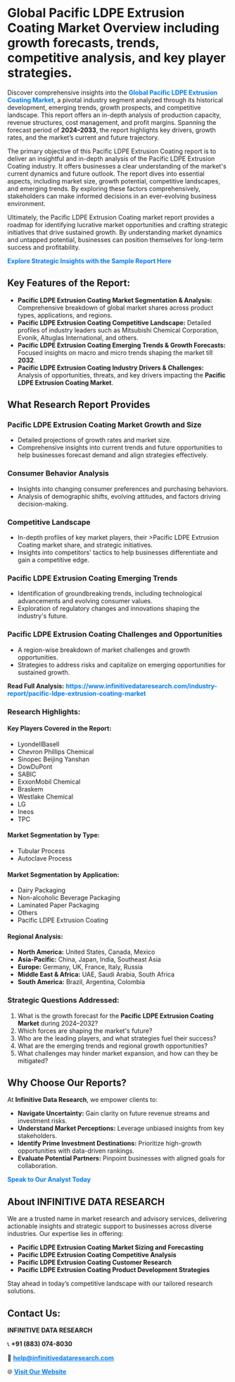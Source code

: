 <h1>Global Pacific LDPE Extrusion Coating Market Overview including growth forecasts, trends, competitive analysis, and key player strategies.</h1>
<p>
Discover comprehensive insights into the 
<a href="https://www.infinitivedataresearch.com/industry-report/pacific-ldpe-extrusion-coating-market" rel="dofollow" style="color: #007BFF; text-decoration: none;"><strong>Global Pacific LDPE Extrusion Coating Market</strong></a>, a pivotal industry segment analyzed through its historical development, emerging trends, growth prospects, and competitive landscape. This report offers an in-depth analysis of production capacity, revenue structures, cost management, and profit margins. Spanning the forecast period of <strong>2024–2033</strong>, the report highlights key drivers, growth rates, and the market’s current and future trajectory.
</p>
<p>
The primary objective of this Pacific LDPE Extrusion Coating report is to deliver an insightful and in-depth analysis of the Pacific LDPE Extrusion Coating industry. It offers businesses a clear understanding of the market's current dynamics and future outlook. The report dives into essential aspects, including market size, growth potential, competitive landscapes, and emerging trends. By exploring these factors comprehensively, stakeholders can make informed decisions in an ever-evolving business environment.
</p>
<p>
Ultimately, the Pacific LDPE Extrusion Coating market report provides a roadmap for identifying lucrative market opportunities and crafting strategic initiatives that drive sustained growth. By understanding market dynamics and untapped potential, businesses can position themselves for long-term success and profitability.
</p>
<p>
<a href="https://www.infinitivedataresearch.com/request-sample/reportId=112474" style="color: #007BFF; text-decoration: none;"><strong>Explore Strategic Insights with the Sample Report Here</strong></a>
</p>

<h2>Key Features of the Report:</h2>
<ul>
<li><strong>Pacific LDPE Extrusion Coating Market Segmentation & Analysis:</strong> Comprehensive breakdown of global market shares across product types, applications, and regions.</li>
<li><strong>Pacific LDPE Extrusion Coating Competitive Landscape:</strong> Detailed profiles of industry leaders such as Mitsubishi Chemical Corporation, Evonik, Altuglas International, and others.</li>
<li><strong>Pacific LDPE Extrusion Coating Emerging Trends & Growth Forecasts:</strong> Focused insights on macro and micro trends shaping the market till <strong>2032</strong>.</li>
<li><strong>Pacific LDPE Extrusion Coating Industry Drivers & Challenges:</strong> Analysis of opportunities, threats, and key drivers impacting the <strong>Pacific LDPE Extrusion Coating Market</strong>.</li>
</ul>

<h2>What Research Report Provides</h2>
<h3>Pacific LDPE Extrusion Coating Market Growth and Size</h3>
<ul>
<li>Detailed projections of growth rates and market size.</li>
<li>Comprehensive insights into current trends and future opportunities to help businesses forecast demand and align strategies effectively.</li>
</ul>

<h3>Consumer Behavior Analysis</h3>
<ul>
<li>Insights into changing consumer preferences and purchasing behaviors.</li>
<li>Analysis of demographic shifts, evolving attitudes, and factors driving decision-making.</li>
</ul>

<h3>Competitive Landscape</h3>
<ul>
<li>In-depth profiles of key market players, their >Pacific LDPE Extrusion Coating market share, and strategic initiatives.</li>
<li>Insights into competitors' tactics to help businesses differentiate and gain a competitive edge.</li>
</ul>

<h3>Pacific LDPE Extrusion Coating Emerging Trends</h3>
<ul>
<li>Identification of groundbreaking trends, including technological advancements and evolving consumer values.</li>
<li>Exploration of regulatory changes and innovations shaping the industry's future.</li>
</ul>

<h3>Pacific LDPE Extrusion Coating Challenges and Opportunities</h3>
<ul>
<li>A region-wise breakdown of market challenges and growth opportunities.</li>
<li>Strategies to address risks and capitalize on emerging opportunities for sustained growth.</li>
</ul>
<p><strong>Read Full Analysis:</strong> <a href="https://www.infinitivedataresearch.com/industry-report/pacific-ldpe-extrusion-coating-market" rel="dofollow" style="color: #007BFF; text-decoration: none;"><strong>https://www.infinitivedataresearch.com/industry-report/pacific-ldpe-extrusion-coating-market</strong></a></p>
<h3>Research Highlights:</h3>
<h4>Key Players Covered in the Report:</h4>
<ul><li>LyondellBasell</li><li>Chevron Phillips Chemical</li><li>Sinopec Beijing Yanshan</li><li>DowDuPont</li><li>SABIC</li><li>ExxonMobil Chemical</li><li>Braskem</li><li>Westlake Chemical</li><li>LG</li><li>Ineos</li><li>TPC</li></ul>
<h4>Market Segmentation by Type:</h4>
<ul><li>Tubular Process</li><li>Autoclave Process</li></ul>
<h4>Market Segmentation by Application:</h4>
<ul><li>Dairy Packaging</li><li>Non-alcoholic Beverage Packaging</li><li>Laminated Paper Packaging</li><li>Others</li><li>Pacific LDPE Extrusion Coating</li></ul>

<h4>Regional Analysis:</h4>
<ul>
<li><strong>North America:</strong> United States, Canada, Mexico</li>
<li><strong>Asia-Pacific:</strong> China, Japan, India, Southeast Asia</li>
<li><strong>Europe:</strong> Germany, UK, France, Italy, Russia</li>
<li><strong>Middle East & Africa:</strong> UAE, Saudi Arabia, South Africa</li>
<li><strong>South America:</strong> Brazil, Argentina, Colombia</li>
</ul>

<h3>Strategic Questions Addressed:</h3>
<ol>
<li>What is the growth forecast for the <strong>Pacific LDPE Extrusion Coating Market</strong> during 2024–2032?</li>
<li>Which forces are shaping the market's future?</li>
<li>Who are the leading players, and what strategies fuel their success?</li>
<li>What are the emerging trends and regional growth opportunities?</li>
<li>What challenges may hinder market expansion, and how can they be mitigated?</li>
</ol>

<h2>Why Choose Our Reports?</h2>
<p>At <strong>Infinitive Data Research</strong>, we empower clients to:</p>
<ul>
<li><strong>Navigate Uncertainty:</strong> Gain clarity on future revenue streams and investment risks.</li>
<li><strong>Understand Market Perceptions:</strong> Leverage unbiased insights from key stakeholders.</li>
<li><strong>Identify Prime Investment Destinations:</strong> Prioritize high-growth opportunities with data-driven rankings.</li>
<li><strong>Evaluate Potential Partners:</strong> Pinpoint businesses with aligned goals for collaboration.</li>
</ul>
<p><a href="https://www.infinitivedataresearch.com/industry-report/pacific-ldpe-extrusion-coating-market" rel="dofollow" style="color: #007BFF; text-decoration: none;"><strong>Speak to Our Analyst Today</strong></a></p>

<h2>About INFINITIVE DATA RESEARCH</h2>
<p>We are a trusted name in market research and advisory services, delivering actionable insights and strategic support to businesses across diverse industries. Our expertise lies in offering:</p>
<ul>
<li><strong>Pacific LDPE Extrusion Coating Market Sizing and Forecasting</strong></li>
<li><strong>Pacific LDPE Extrusion Coating Competitive Analysis</strong></li>
<li><strong>Pacific LDPE Extrusion Coating Customer Research</strong></li>
<li><strong>Pacific LDPE Extrusion Coating Product Development Strategies</strong></li>
</ul>
<p>Stay ahead in today’s competitive landscape with our tailored research solutions.</p>

<h2>Contact Us:</h2>
<p><strong>INFINITIVE DATA RESEARCH</strong></p>
<p>📞 <strong>+91 (883) 074-8030</strong></p>
<p>📧 <strong><a href="mailto:help@infinitivedataresearch.com" style="color: #007BFF;">help@infinitivedataresearch.com</a></strong></p>
<p>🌐 <strong><a href="https://www.infinitivedataresearch.com" rel="dofollow" style="color: #007BFF;">Visit Our Website</a></strong></p>
